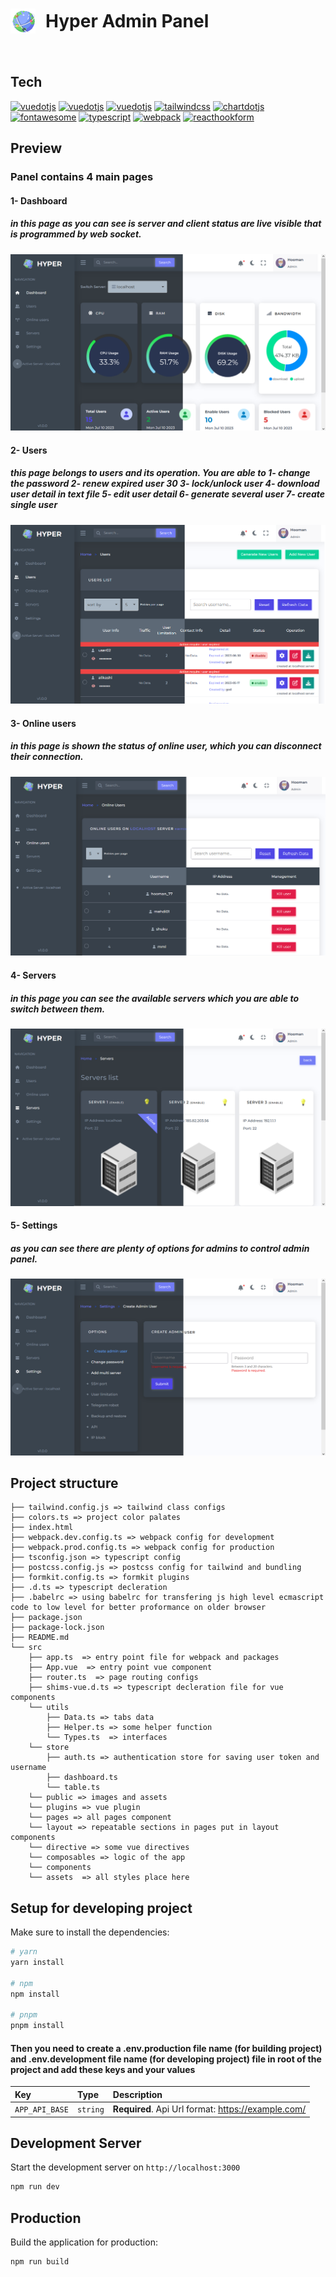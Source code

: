 <h1 style="display: flex;align-items: center; gap:1rem"><img src="./public/logo-sm.png"/> Hyper Admin Panel </h1>  
<a href='https://github.com/hoomanFsmo77/Hyper-admin-panel/tree/master/frontend' target="_blank"><img alt='' src='https://img.shields.io/badge/Release_V0.0.9-100000?style=flat&logo=&logoColor=3178C6&labelColor=333333&color=333333'/></a>

## Tech

<a href='https://vuejs.org/' target="_blank"><img alt='vuedotjs' src='https://img.shields.io/badge/Vue_js V3.3.4-100000?style=flat&logo=vuedotjs&logoColor=4FC08D&labelColor=333333&color=333333'/></a>   <a href='https://router.vuejs.org/' target="_blank"><img alt='vuedotjs' src='https://img.shields.io/badge/Vue_router V4.2.1-100000?style=flat&logo=vuedotjs&logoColor=4FC08D&labelColor=333333&color=333333'/></a>    <a href='https://pinia.vuejs.org/' target="_blank"><img alt='vuedotjs' src='https://img.shields.io/badge/Pinia_V2.1.3-100000?style=flat&logo=vuedotjs&logoColor=4FC08D&labelColor=333333&color=333333'/></a> <a href='https://tailwindcss.com/' target="_blank"><img alt='tailwindcss' src='https://img.shields.io/badge/Tailwindcss_V3.2.6-100000?style=flat&logo=tailwindcss&logoColor=06B6D4&labelColor=333333&color=333333'/></a> <a href='https://apexcharts.com' target="_blank"><img alt='chartdotjs' src='https://img.shields.io/badge/Apexchart_V3.40-100000?style=flat&logo=chartdotjs&logoColor=FF6384&labelColor=333333&color=333333'/></a> <a href='https://fontawesome.com/' target="_blank"><img alt='fontawesome' src='https://img.shields.io/badge/Fontawesome_V6.4-100000?style=flat&logo=fontawesome&logoColor=528DD7&labelColor=333333&color=333333'/></a> <a href='https://www.typescriptlang.org/' target="_blank"><img alt='typescript' src='https://img.shields.io/badge/Typescript_V4.9.5-100000?style=flat&logo=typescript&logoColor=3178C6&labelColor=333333&color=333333'/></a>  <a href='https://webpack.js.org/' target="_blank"><img alt='webpack' src='https://img.shields.io/badge/Vite4.4.0-100000?style=flat&logo=vite&logoColor=8DD6F9&labelColor=333333&color=333333'/></a> <a href='https://formkit.com/' target="_blank"><img alt='reacthookform' src='https://img.shields.io/badge/Formkit_V0.17.2-100000?style=flat&logo=reacthookform&logoColor=EC5990&labelColor=333333&color=333333'/></a>

## Preview

### Panel contains 4 main pages
#### 1- Dashboard
##### in this page as you can see is server and client status are live visible that is programmed by web socket.
<img alt="page 1" src="./public/github/p1.png">

#### 2- Users

##### this page belongs to users and its operation. You are able to 1- change the password 2- renew expired user 30  3- lock/unlock user 4- download user detail in text file 5- edit user detail 6- generate several user 7- create single user
<img alt="page 2" src="./public/github/p2.png">

#### 3- Online users
##### in this page is shown the status of online user, which you can disconnect their connection.
<img alt="page 3" src="./public/github/p3.png">

#### 4- Servers
##### in this page you can see the available servers which you are able to switch between them.
<img alt="page 4" src="./public/github/p4.png">

#### 5- Settings
##### as you can see there are plenty of options for admins to control admin panel.
<img alt="page 4" src="./public/github/p5.png">

## Project structure

```
├── tailwind.config.js => tailwind class configs
├── colors.ts => project color palates
├── index.html
├── webpack.dev.config.ts => webpack config for development
├── webpack.prod.config.ts => webpack config for production
├── tsconfig.json => typescript config
├── postcss.config.js => postcss config for tailwind and bundling
├── formkit.config.ts => formkit plugins
├── .d.ts => typescript decleration
├── .babelrc => using babelrc for transfering js high level ecmascript code to low level for better proformance on older browser
├── package.json
├── package-lock.json
├── README.md
└── src
    ├── app.ts  => entry point file for webpack and packages
    ├── App.vue  => entry point vue component
    ├── router.ts  => page routing configs
    ├── shims-vue.d.ts => typescript decleration file for vue components
    └── utils
        ├── Data.ts => tabs data
        ├── Helper.ts => some helper function
        └── Types.ts  => interfaces
    └── store
        ├── auth.ts => authentication store for saving user token and username
        ├── dashboard.ts
        └── table.ts
    └── public => images and assets
    └── plugins => vue plugin
    └── pages => all pages component
    └── layout => repeatable sections in pages put in layout components
    └── directive => some vue directives
    └── composables => logic of the app
    └── components
    └── assets  => all styles place here
```

## Setup for developing project

Make sure to install the dependencies:

```bash
# yarn
yarn install

# npm
npm install

# pnpm
pnpm install
```
#### Then you need to create a .env.production file name (for building project) and .env.development file name (for developing project) file in root of the project and add these keys and your values

| Key            | Type     | Description                                                                   |
|:---------------| :------- |:------------------------------------------------------------------------------|
| `APP_API_BASE` | `string` | **Required**. Api Url format: https://example.com/  |

## Development Server

Start the development server on `http://localhost:3000`

```bash
npm run dev
```

## Production

Build the application for production:

```bash
npm run build
```
